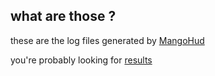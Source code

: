 ## what are those ?
these are the log files generated by [MangoHud](https://github.com/flightlessmango/MangoHud)

you're probably looking for [results](../results.md)
